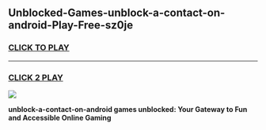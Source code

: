 
## Unblocked-Games-unblock-a-contact-on-android-Play-Free-sz0je
<h3>
<a href="https://premium76.site?title=unblock-a-contact-on-android&ref=18A1">CLICK TO PLAY</a></h3>
<hr>

<h3>
<a href="https://premium76.site?title=unblock-a-contact-on-android&ref=18A1">CLICK 2 PLAY</a>
  
</h3>

<a href="https://premium76.site?title=unblock-a-contact-on-android&ref=18A1"><img src="https://clearcache.store/games.png"></a>


**unblock-a-contact-on-android games unblocked: Your Gateway to Fun and Accessible Online Gaming**
